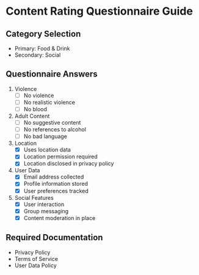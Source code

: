 # Content Rating Questionnaire Guide

## Category Selection
- Primary: Food & Drink
- Secondary: Social

## Questionnaire Answers
1. Violence
   - [ ] No violence
   - [ ] No realistic violence
   - [ ] No blood

2. Adult Content
   - [ ] No suggestive content
   - [ ] No references to alcohol
   - [ ] No bad language

3. Location
   - [x] Uses location data
   - [x] Location permission required
   - [x] Location disclosed in privacy policy

4. User Data
   - [x] Email address collected
   - [x] Profile information stored
   - [x] User preferences tracked

5. Social Features
   - [x] User interaction
   - [x] Group messaging
   - [x] Content moderation in place

## Required Documentation
- Privacy Policy
- Terms of Service
- User Data Policy 